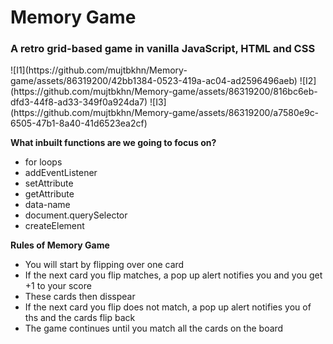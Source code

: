 <h1> Memory Game</h1>
<h3>A retro grid-based game in vanilla JavaScript, HTML and CSS</h3>
![I1](https://github.com/mujtbkhn/Memory-game/assets/86319200/42bb1384-0523-419a-ac04-ad2596496aeb)
![I2](https://github.com/mujtbkhn/Memory-game/assets/86319200/816bc6eb-dfd3-44f8-ad33-349f0a924da7)
![I3](https://github.com/mujtbkhn/Memory-game/assets/86319200/a7580e9c-6505-47b1-8a40-41d6523ea2cf)

**What inbuilt functions are we going to focus on?**
* for loops
* addEventListener
* setAttribute
* getAttribute
* data-name
* document.querySelector
* createElement

**Rules of Memory Game**
* You will start by flipping over one card
* If the next card you flip matches, a pop up alert notifies you and you get +1 to your score
* These cards then disspear
* If the next card you flip does not match, a pop up alert notifies you of ths and the cards flip back
* The game continues until you match all the cards on the board
